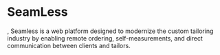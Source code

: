 # SeamLess
, Seamless is a web platform designed to modernize the custom tailoring industry by enabling remote ordering, self-measurements, and direct communication between clients and tailors.
